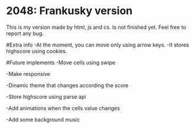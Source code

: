 # 2048: Frankusky version
This is my version made by html, js and cs. Is not finished yet. Feel free to report any bug.

#Extra info
-At the moment, you can move only using arrow keys.
-It stores highscore using cookies.

#Future implements
-Move cells using swipe

-Make responsive

-Dinamic theme that changes according the score

-Store highscore using parse api

-Add animations when the cells value changes

-Add some background music
